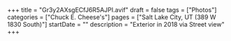 +++
title = "Gr3y2AXsgECfJ6R5AJPI.avif"
draft = false
tags = ["Photos"]
categories = ["Chuck E. Cheese's"]
pages = ["Salt Lake City, UT (389 W 1830 South)"]
startDate = ""
description = "Exterior in 2018 via Street view"
+++
